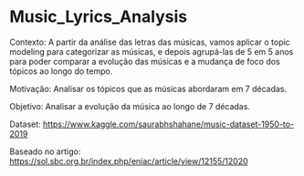 # Music_Lyrics_Analysis

Contexto: A partir da análise das letras das músicas, vamos aplicar o topic modeling para categorizar as músicas, e depois agrupá-las de 5 em 5 anos para poder comparar a evolução das músicas e a mudança de foco dos tópicos ao longo do tempo.

Motivação: Analisar os tópicos que as músicas abordaram em 7 décadas.

Objetivo: Analisar a evolução da música ao longo de 7 décadas.

Dataset: https://www.kaggle.com/saurabhshahane/music-dataset-1950-to-2019

Baseado no artigo: https://sol.sbc.org.br/index.php/eniac/article/view/12155/12020

